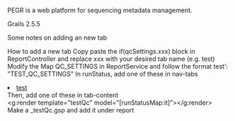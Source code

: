 PEGR is a web platform for sequencing metadata management.

Grails 2.5.5

Some notes on adding an new tab

How to add a new tab
Copy paste the if(qcSettings.xxx) block in ReportController and replace xxx with your desired tab name (e.g. test)
Modify the Map QC_SETTINGS in ReportService and follow the format            test': "TEST_QC_SETTINGS"
In runStatus, add one of these in nav-tabs <li><a data-toggle="tab" href="#test">test</a></li> 
Then, add one of these in tab-content  <div id="test" class="tab-pane fade">  <g:render template="testQc" model="[runStatusMap:it]"></g:render>       </div>
Make a _testQc.gsp and add it under report
